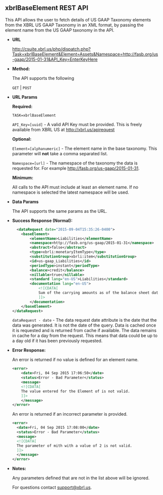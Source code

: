xbrlBaseElement REST API
----
This API allows the user to fetch details of US GAAP Taxonomy elements from the XBRL US GAAP Taxonomy in an XML format, by passing the element name from the US GAAP taxonomy in the API.

* **URL**

  <http://csuite.xbrl.us/php/dispatch.php?Task=xbrlBaseElement&Element=Assets&Namespace=http://fasb.org/us-gaap/2015-01-31&API_Key=EnterKeyHere>

* **Method:**

  The API supports the following

  `GET` | `POST`

*  **URL Params**

   **Required:**

   `TASK=xbrlBaseElement`

   `API_Key=[uuid]` - A valid API Key must be provided. This is freely available from XBRL US at <http://xbrl.us/apirequest>

   **Optional:**

    `Element=[alphanumeric]` - The element name in the base taxonomy. This parameter will **not** take a comma separated list.

    `Namespace=[url]` - The namespace of the taxonomy the data is requested for. For example http://fasb.org/us-gaap/2015-01-31.

   **Minimum:**

   All calls to the API must include at least an element name.  If no namespace is selected the latest namespace will be used.


* **Data Params**

    The API supports the same params as the URL.

* **Success Response (Normal):**

    ```XML
      <dataRequest date="2015-09-04T15:35:26-0400">
        <baseElement>
            <elementName>Liabilities</elementName>
            <namespace>http://fasb.org/us-gaap/2015-01-31</namespace>
            <abstract>false</abstract>
            <type>xbrli:monetaryItemType</type>
            <substitutionGroup>xbrli:item</substitutionGroup>
            <id>us-gaap_Liabilities</id>
            <periodType>instant</periodType>
            <balance>credit</balance>
            <nillable>true</nillable>
            <standard lang="en-US">Liabilities</standard>
            <documentation lang="en-US">        
                <![CDATA[
                Sum of the carrying amounts as of the balance sheet date of all liabilities that are recognized. Liabilities are probable future sacrifices of economic benefits arising from present obligations of an entity to transfer assets or provide services to other entities in the future.
                ]]>
            </documentation>
        </baseElement>
    </dataRequest>
    ```

    `dataRequest - date` - The data request date attribute is the date that the data was generated. It is not the date of the query.  Data is cached once it is requested and is returned from cache if available. The data remains in cache for a day from the request. This means that data could be up to a day old if it has been previously requested.


* **Error Response:**

    An error is returned if no value is defined for an element name.

    ```XML
    <error>
        <date>Fri, 04 Sep 2015 17:06:50</date>
        <status>Error - Bad Parameter</status>
        <message>
        <![CDATA[
        The value entered for the Element of is not valid.
        ]]>
        </message>
    </error>
    ```
    An error is returned if an incorrect parameter is provided.

    ```XML
    <error>
      <date>Fri, 04 Sep 2015 17:08:00</date>
      <status>Error - Bad Parameter</status>
      <message>
      <![CDATA[
      The parameter of mith with a value of 2 is not valid.
      ]]>
      </message>
    </error>
    ```



* **Notes:**

  Any parameters defined that are not in the list above will be ignored.

  For questions contact support@xbrl.us.
